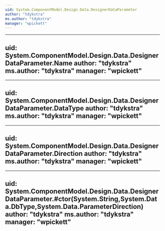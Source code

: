 ```yaml
---
uid: System.ComponentModel.Design.Data.DesignerDataParameter
author: "tdykstra"
ms.author: "tdykstra"
manager: "wpickett"
---
```


---
uid: System.ComponentModel.Design.Data.DesignerDataParameter.Name
author: "tdykstra"
ms.author: "tdykstra"
manager: "wpickett"
---

---
uid: System.ComponentModel.Design.Data.DesignerDataParameter.DataType
author: "tdykstra"
ms.author: "tdykstra"
manager: "wpickett"
---

---
uid: System.ComponentModel.Design.Data.DesignerDataParameter.Direction
author: "tdykstra"
ms.author: "tdykstra"
manager: "wpickett"
---

---
uid: System.ComponentModel.Design.Data.DesignerDataParameter.#ctor(System.String,System.Data.DbType,System.Data.ParameterDirection)
author: "tdykstra"
ms.author: "tdykstra"
manager: "wpickett"
---
